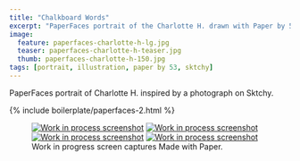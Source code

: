 ```yaml
---
title: "Chalkboard Words"
excerpt: "PaperFaces portrait of the Charlotte H. drawn with Paper by 53 on an iPad."
image: 
  feature: paperfaces-charlotte-h-lg.jpg
  teaser: paperfaces-charlotte-h-teaser.jpg
  thumb: paperfaces-charlotte-h-150.jpg
tags: [portrait, illustration, paper by 53, sktchy]
---
```


PaperFaces portrait of Charlotte H. inspired by a photograph on Sktchy.

{% include boilerplate/paperfaces-2.html %}

<figure class="third">
  <a href="{{ site.url }}/images/paperfaces-charlotte-h-process-1-lg.jpg"><img src="{{ site.url }}/images/paperfaces-charlotte-h-process-1-600.jpg" alt="Work in process screenshot"></a>
  <a href="{{ site.url }}/images/paperfaces-charlotte-h-process-2-lg.jpg"><img src="{{ site.url }}/images/paperfaces-charlotte-h-process-2-600.jpg" alt="Work in process screenshot"></a>
  <a href="{{ site.url }}/images/paperfaces-charlotte-h-process-3-lg.jpg"><img src="{{ site.url }}/images/paperfaces-charlotte-h-process-3-600.jpg" alt="Work in process screenshot"></a>
  <a href="{{ site.url }}/images/paperfaces-charlotte-h-process-4-lg.jpg"><img src="{{ site.url }}/images/paperfaces-charlotte-h-process-4-600.jpg" alt="Work in process screenshot"></a>
  <figcaption>Work in progress screen captures Made with Paper.</figcaption>
</figure>
